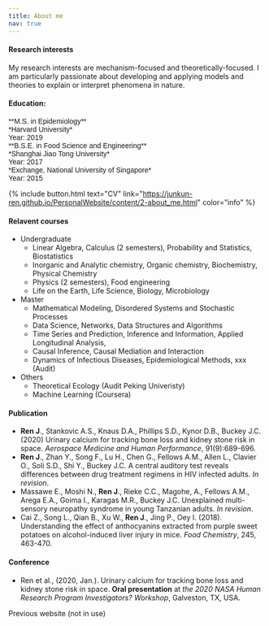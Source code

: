 ```yaml
---
title: About me
nav: true
---
```

#### Research interests
My research interests are mechanism-focused and theoretically-focused. I am particularly passionate about developing and applying models and theories to explain or interpret phenomena in nature. 


<!--
 <table border="1">
 <tr>
    <td><b style="font-size:15px">Interests</b></td>
    <td><b style="font-size:15px">Areas</b></td>
    <td><b style="font-size:15px">Methodology</b></td>
 </tr>
 <tr>
    <td> 
        - theoretical ecology <br/>
        - mathematical biology
    </td>
    <td>
        - Food-web  <br/>
        - Coexistence  <br/> 
        - Stability <br/>
        - Disease ecology<br/>
    </td>
 </tr>
</table>
-->

#### Education:
<span style="font-family: Helvetica; font-size:1em;">
    **M.S. in Epidemiology**<br/>
      *Harvard University*<br/>
      Year: 2019<br/>
    **B.S.E. in Food Science and Engineering**<br/>
      *Shanghai Jiao Tong University*<br/>
      Year: 2017<br/>
     *Exchange, National University of Singapore*<br/>
     Year: 2015
</span> 


{% include button.html text="CV" link="https://junkun-ren.github.io/PersonalWebsite/content/2-about_me.html" color="info" %}


#### Relavent courses
- Undergraduate
	- Linear Algebra, Calculus (2 semesters), Probability and Statistics, Biostatistics
	- Inorganic and Analytic chemistry, Organic chemistry, Biochemistry, Physical Chemistry
	- Physics (2 semesters), Food engineering
	- Life on the Earth, Life Science, Biology, Microbiology
- Master
	- Mathematical Modeling, Disordered Systems and Stochastic Processes
	- Data Science, Networks, Data Structures and Algorithms
	- Time Series and Prediction, Inference and Information, Applied Longitudinal Analysis, 
	- Causal Inference, Causal Mediation and Interaction
	- Dynamics of Infectious Diseases, Epidemiological Methods, xxx (Audit)
- Others
	- Theoretical Ecology (Audit Peking Univeristy)
	- Machine Learning (Coursera)
	
#### Publication
- **Ren J**., Stankovic A.S., Knaus D.A., Phillips S.D., Kynor D.B., Buckey J.C. (2020) Urinary calcium for tracking bone loss and kidney stone risk in space. *Aerospace Medicine and Human Performance*, 91(9):689-696.
- **Ren J**., Zhan Y., Song F., Lu H., Chen G., Fellows A.M., Allen L., Clavier O., Soli S.D., Shi Y., Buckey J.C. A central auditory test reveals differences between drug treatment regimens in HIV infected adults. *In revision*.
- Massawe E., Moshi N., **Ren J**., Rieke C.C., Magohe, A., Fellows A.M., Arega E.A., Goima I., Karagas M.R., Buckey J.C. Unexplained multi-sensory neuropathy syndrome in young Tanzanian adults. *In revision*.
- Cai Z., Song L., Qian B., Xu W., **Ren J**., Jing P., Oey I. (2018). Understanding the effect of anthocyanins extracted from purple sweet potatoes on alcohol-induced liver injury in mice. *Food Chemistry*, 245, 463-470.

#### Conference
- Ren et al., (2020, Jan.). Urinary calcium for tracking bone loss and kidney stone risk in space. **Oral presentation**
at *the 2020 NASA Human Research Program Investigators? Workshop*, Galveston, TX, USA.

<!--
Introduction to Infectious Disease Research
Analysis of Genetic Association Studies
Genetic Epidemiology
Food Toxicology
The History and Concepts of Quantum Physics
-->


Previous website (not in use)




